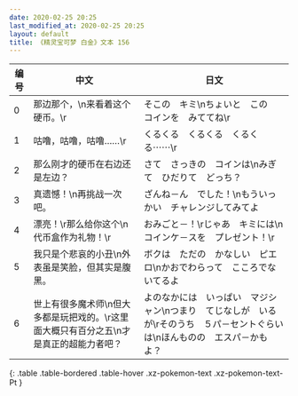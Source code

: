 ```yaml
---
date: 2020-02-25 20:25
last_modified_at: 2020-02-25 20:25
layout: default
title: 《精灵宝可梦 白金》文本 156
---
```

| 编号 | 中文 | 日文 |
| ---- | ---- | ---- |
| 0 | 那边那个，\n来看着这个硬币。\r | そこの　キミ\nちょいと　この　コインを　みててね\r |
| 1 | 咕噜，咕噜，咕噜……\r | くるくる　くるくる　くるくる⋯⋯\r |
| 2 | 那么刚才的硬币在右边还是左边？ | さて　さっきの　コインは\nみぎて　ひだりて　どっち？ |
| 3 | 真遗憾！\n再挑战一次吧。 | ざんね－ん　でした！\nもういっかい　チャレンジしてみてよ |
| 4 | 漂亮！\r那么给你这个\n代币盒作为礼物！\r | おみごと－！\rじゃあ　キミには\nコインケ－スを　プレゼント！\r |
| 5 | 我只是个悲哀的小丑\n外表虽是笑脸，但其实是腹黑。 | ボクは　ただの　かなしい　ピエロ\nかおでわらって　こころでないてるよ |
| 6 | 世上有很多魔术师\n但大多都是玩把戏的。\r这里面大概只有百分之五\n才是真正的超能力者吧？ | よのなかには　いっぱい　マジシャン\nつまり　てじなしが　いるが\rそのうち　５パ－セントぐらいは\nほんものの　エスパ－かもよ？ |
{: .table .table-bordered .table-hover .xz-pokemon-text .xz-pokemon-text-Pt }